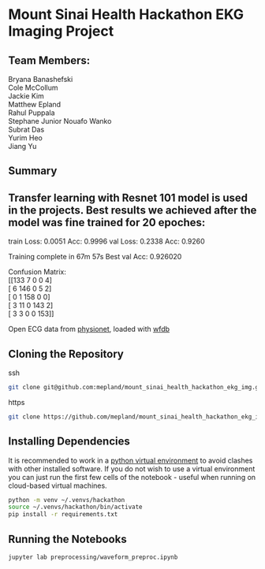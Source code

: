 # Mount Sinai Health Hackathon EKG Imaging Project

## Team Members:
Bryana Banashefski  
Cole McCollum  
Jackie Kim  
Matthew Epland  
Rahul Puppala  
Stephane Junior Nouafo Wanko  
Subrat Das  
Yurim Heo  
Jiang Yu

## Summary
Transfer learning with Resnet 101 model is used in the projects. 
Best results we achieved after the model was fine trained for 20 epoches: <br/>
----------
train Loss: 0.0051 Acc: 0.9996
val Loss: 0.2338 Acc: 0.9260 <br/>

Training complete in 67m 57s
Best val Acc: 0.926020 <br/>

Confusion Matrix: <br/>
 [[133   7   0   0   4]<br/>
 [  6 146   0   5   2]<br/>
 [  0   1 158   0   0]<br/>
 [  3  11   0 143   2]<br/>
 [  3   3   0   0 153]] <br/>
 

Open ECG data from [physionet](https://physionet.org/content/ptbdb/1.0.0/), loaded with [wfdb](https://github.com/MIT-LCP/wfdb-python)  

## Cloning the Repository
ssh  
```bash
git clone git@github.com:mepland/mount_sinai_health_hackathon_ekg_img.git
```

https  
```bash
git clone https://github.com/mepland/mount_sinai_health_hackathon_ekg_img.git
```

## Installing Dependencies
It is recommended to work in a [python virtual environment](https://realpython.com/python-virtual-environments-a-primer/) to avoid clashes with other installed software. If you do not wish to use a virtual environment you can just run the first few cells of the notebook - useful when running on cloud-based virtual machines.
```bash
python -m venv ~/.venvs/hackathon
source ~/.venvs/hackathon/bin/activate
pip install -r requirements.txt
```

## Running the Notebooks

```bash
jupyter lab preprocessing/waveform_preproc.ipynb
```

